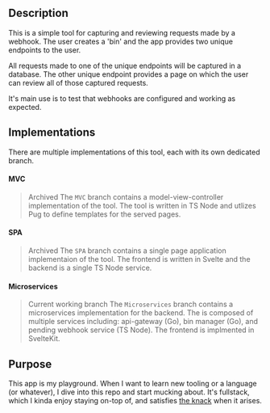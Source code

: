 ## Description
This is a simple tool for capturing and reviewing requests made by a webhook.
The user creates a 'bin' and the app provides two unique endpoints to the user.

All requests made to one of the unique endpoints will be captured in a database.
The other unique endpoint provides a page on which the user can review all of those captured requests.

It's main use is to test that webhooks are configured and working as expected.

## Implementations
There are multiple implementations of this tool, each with its own dedicated branch.

#### MVC
> Archived
The `MVC` branch contains a model-view-controller implementation of the tool.
The tool is written in TS Node and utlizes Pug to define templates for the served pages.

#### SPA
> Archived
The `SPA` branch contains a single page application implementaion of the tool.
The frontend is written in Svelte and the backend is a single TS Node service.

#### Microservices
> Current working branch
The `Microservices` branch contains a microservices implementation for the backend.
The is composed of multiple services including: api-gateway (Go), bin manager (Go), and pending webhook service (TS Node). 
The frontend is implmented in SvelteKit.

## Purpose
This app is my playground. When I want to learn new tooling or a language (or whatever), 
I dive into this repo and start mucking about.
It's fullstack, which I kinda enjoy staying on-top of, and satisfies 
[the knack](https://www.youtube.com/watch?v=g8vHhgh6oM0) when it arises.
